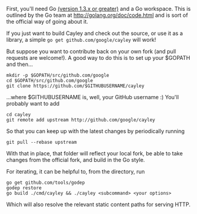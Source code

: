 First, you'll need Go [(version 1.3.x or greater)](https://golang.org/doc/install) and a Go workspace. This is outlined by the Go team at http://golang.org/doc/code.html and is sort of the official way of going about it.

If you just want to build Cayley and check out the source, or use it as a library, a simple `go get github.com/google/cayley` will work!

But suppose you want to contribute back on your own fork (and pull requests are welcome!). A good way to do this is to set up your $GOPATH and then...

```
mkdir -p $GOPATH/src/github.com/google
cd $GOPATH/src/github.com/google
git clone https://github.com/$GITHUBUSERNAME/cayley
```

...where $GITHUBUSERNAME is, well, your GitHub username :) You'll probably want to add

```
cd cayley
git remote add upstream http://github.com/google/cayley
```

So that you can keep up with the latest changes by periodically running

```
git pull --rebase upstream
```

With that in place, that folder will reflect your local fork, be able to take changes from the official fork, and build in the Go style.

For iterating, it can be helpful to, from the directory, run

```
go get github.com/tools/godep
godep restore
go build ./cmd/cayley && ./cayley <subcommand> <your options>
```

Which will also resolve the relevant static content paths for serving HTTP.
